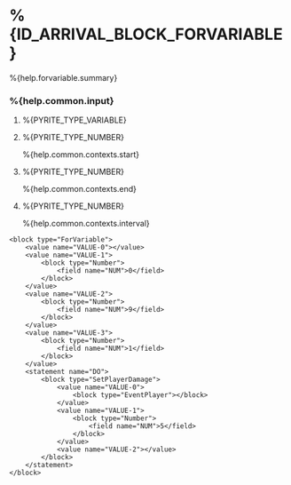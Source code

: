 # %{ID_ARRIVAL_BLOCK_FORVARIABLE}

%{help.forvariable.summary}

### %{help.common.input}

1. %{PYRITE_TYPE_VARIABLE}
2. %{PYRITE_TYPE_NUMBER}

    %{help.common.contexts.start}

3. %{PYRITE_TYPE_NUMBER}

    %{help.common.contexts.end}

4. %{PYRITE_TYPE_NUMBER}

    %{help.common.contexts.interval}

```
<block type="ForVariable">
    <value name="VALUE-0"></value>
    <value name="VALUE-1">
        <block type="Number">
            <field name="NUM">0</field>
        </block>
    </value>
    <value name="VALUE-2">
        <block type="Number">
            <field name="NUM">9</field>
        </block>
    </value>
    <value name="VALUE-3">
        <block type="Number">
            <field name="NUM">1</field>
        </block>
    </value>
    <statement name="DO">
        <block type="SetPlayerDamage">
            <value name="VALUE-0">
                <block type="EventPlayer"></block>
            </value>
            <value name="VALUE-1">
                <block type="Number">
                    <field name="NUM">5</field>
                </block>
            </value>
            <value name="VALUE-2"></value>
        </block>
    </statement>
</block>
```

